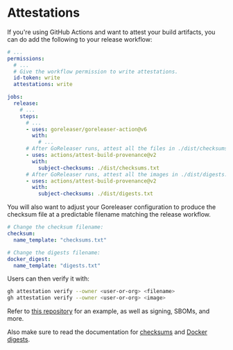 # Attestations

If you're using GitHub Actions and want to attest your build artifacts, you can
do add the following to your release workflow:

```yaml title=".github/workflows/release.yml"
# ...
permissions:
  # ...
  # Give the workflow permission to write attestations.
  id-token: write
  attestations: write

jobs:
  release:
    # ...
    steps:
      # ...
      - uses: goreleaser/goreleaser-action@v6
        with:
          # ...
      # After GoReleaser runs, attest all the files in ./dist/checksums.txt:
      - uses: actions/attest-build-provenance@v2
        with:
          subject-checksums: ./dist/checksums.txt
      # After GoReleaser runs, attest all the images in ./dist/digests.txt:
      - uses: actions/attest-build-provenance@v2
        with:
          subject-checksums: ./dist/digests.txt
```

You will also want to adjust your Goreleaser configuration to produce the
checksum file at a predictable filename matching the release workflow.

```yaml title=".goreleaser.yaml"
# Change the checksum filename:
checksum:
  name_template: "checksums.txt"

# Change the digests filename:
docker_digest:
  name_template: "digests.txt"
```

Users can then verify it with:

```bash
gh attestation verify --owner <user-or-org> <filename>
gh attestation verify --owner <user-or-org> <image>
```

Refer to [this repository](https://github.com/goreleaser/example-supply-chain)
for an example, as well as signing, SBOMs, and more.

Also make sure to read the documentation for [checksums](./checksum.md) and
[Docker digests](./docker_digests.md).
